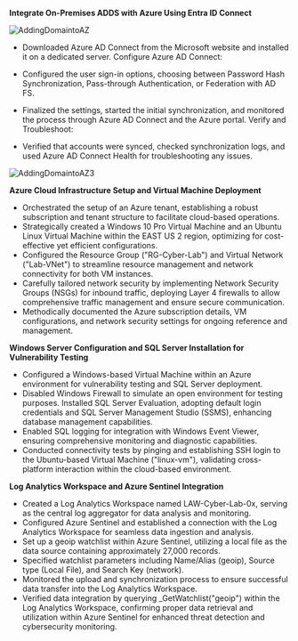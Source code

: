 <strong> Integrate On-Premises ADDS with Azure Using Entra ID Connect </strong>

![AddingDomaintoAZ](https://github.com/Rvangine/Rvangine/assets/99094300/22d82ef9-d33b-41dc-a28f-ce0981fd6929)

- Downloaded Azure AD Connect from the Microsoft website and installed it on a dedicated server.
Configure Azure AD Connect:

- Configured the user sign-in options, choosing between Password Hash Synchronization, Pass-through Authentication, or Federation with AD FS.

- Finalized the settings, started the initial synchronization, and monitored the process through Azure AD Connect and the Azure portal.
Verify and Troubleshoot:

- Verified that accounts were synced, checked synchronization logs, and used Azure AD Connect Health for troubleshooting any issues.
  
![AddingDomaintoAZ3](https://github.com/Rvangine/Rvangine/assets/99094300/040735c4-20ed-436a-a939-6c1532bdfed9)

<strong> Azure Cloud Infrastructure Setup and Virtual Machine Deployment </strong>

- Orchestrated the setup of an Azure tenant, establishing a robust subscription and tenant structure to facilitate cloud-based operations.
- Strategically created a Windows 10 Pro Virtual Machine and an Ubuntu Linux Virtual Machine within the EAST US 2 region, optimizing for cost-effective yet efficient configurations.
- Configured the Resource Group ("RG-Cyber-Lab") and Virtual Network ("Lab-VNet") to streamline resource management and network connectivity for both VM instances.
- Carefully tailored network security by implementing Network Security Groups (NSGs) for inbound traffic, deploying Layer 4 firewalls to allow comprehensive traffic management and ensure secure communication.
- Methodically documented the Azure subscription details, VM configurations, and network security settings for ongoing reference and management.

<strong> Windows Server Configuration and SQL Server Installation for Vulnerability Testing </strong>

- Configured a Windows-based Virtual Machine within an Azure environment for vulnerability testing and SQL Server deployment. 
- Disabled Windows Firewall to simulate an open environment for testing purposes. Installed SQL Server Evaluation, adopting default login credentials and SQL Server Management Studio (SSMS), enhancing database management capabilities.
- Enabled SQL logging for integration with Windows Event Viewer, ensuring comprehensive monitoring and diagnostic capabilities.
- Conducted connectivity tests by pinging and establishing SSH login to the Ubuntu-based Virtual Machine ("linux-vm"), validating cross-platform interaction within the cloud-based environment.

<strong> Log Analytics Workspace and Azure Sentinel Integration </strong>

- Created a Log Analytics Workspace named LAW-Cyber-Lab-0x, serving as the central log aggregator for data analysis and monitoring.
- Configured Azure Sentinel and established a connection with the Log Analytics Workspace for seamless data ingestion and analysis.
- Set up a geoip watchlist within Azure Sentinel, utilizing a local file as the data source containing approximately 27,000 records.
- Specified watchlist parameters including Name/Alias (geoip), Source type (Local File), and Search Key (network).
- Monitored the upload and synchronization process to ensure successful data transfer into the Log Analytics Workspace.
- Verified data integration by querying _GetWatchlist("geoip") within the Log Analytics Workspace, confirming proper data retrieval and utilization within Azure Sentinel for enhanced threat detection and cybersecurity monitoring.
